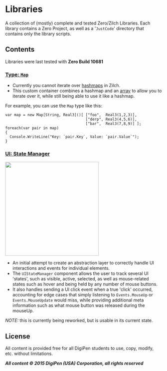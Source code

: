 # Libraries

A collection of (mostly) complete and tested Zero/Zilch Libraries. Each library contains a Zero Project, as well as a '`JustCode`' directory that contains only the library scripts.

## Contents

Libraries were last tested with **Zero Build 10681**

### <a href=https://github.com/JohannesMP/Zilch-Snippets-and-Libraries/tree/master/Libraries/TYPE_Map>Type: `Map`</a>

- Currently you cannot iterate over <a href=http://zero.digipen.edu/Zilch/ZilchTypes/HashMap.html>hashmaps</a> in Zilch.
- This custom container combines a hashmap and an <a href=http://zero.digipen.edu/Zilch/ZilchTypes/Array.html>array</a> to allow you to iterate over it, while still being able to use it like a hashmap.

For example, you can use the `Map` type like this:

    var map = new Map[String, Real3]()[ ["foo",  Real3(1,2,3)],
                                        ["derp", Real3(4,5,6)],
                                        ["bar",  Real3(7,8,9)] ];
    foreach(var pair in map)
    {
      Console.WriteLine("Key: `pair.Key`, Value: `pair.Value`");
    }

### <a href=https://github.com/JohannesMP/Zilch-Snippets-and-Libraries/tree/master/Libraries/UI_StateManager>UI: State Manager</a>

<img width=300 src=http://i.imgur.com/trA26PH.png />

- An initial attempt to create an abstraction layer to correctly handle UI interactions and events for individual elements. 
- The `UIStateManager` component allows the user to track several UI 'states', such as visible, active, selected, as well as mouse-related states such as hover and being held by any number of mouse buttons.
- It also handles sending a UI click event when a true 'click' occurred, accounting for edge cases that simply listening to `Events.MouseUp` or `Events.MouseUpdate` would miss, while providing additional meta information such as what mouse button was released during the mouseUp.

*NOTE:* this is currently being reworked, but is usable in its current state.

## License

All content is provided free for all DigiPen students to use, copy, modify, etc. without limitations.

***All content © 2015 DigiPen (USA) Corporation, all rights reserved***

